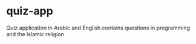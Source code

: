 # quiz-app
Quiz application in Arabic and English contains questions in programming and the Islamic religion
